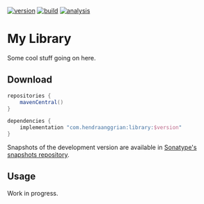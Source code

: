 [![version](https://img.shields.io/maven-central/v/org.jetbrains.kotlin/kotlin-stdlib)](https://search.maven.org/artifact/org.jetbrains.kotlin/kotlin-stdlib)
[![build](https://img.shields.io/travis/com/jetbrains/pty4j)](https://www.travis-ci.com/github/jetbrains/pty4j)
[![analysis](https://img.shields.io/badge/code%20style-%E2%9D%A4-FF4081)](https://ktlint.github.io)

My Library
==========

Some cool stuff going on here.

Download
--------

```gradle
repositories {
    mavenCentral()
}

dependencies {
    implementation "com.hendraanggrian:library:$version"
}
```

Snapshots of the development version are available in [Sonatype's snapshots repository](https://s01.oss.sonatype.org/content/repositories/snapshots).

Usage
-----

Work in progress.